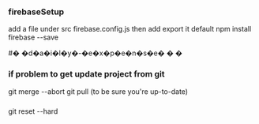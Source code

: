 ### firebaseSetup
add a file under src firebase.config.js then add export it default 
npm install firebase --save 


#� �d�a�i�l�y�-�e�x�p�e�n�s�e�
�
�

### if problem to get update project from git 
git merge --abort
git pull (to be sure you're up-to-date)

###
git reset --hard


